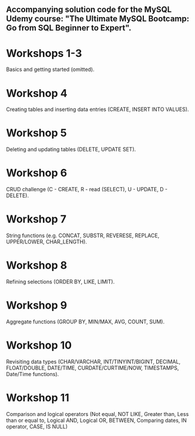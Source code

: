 ## Accompanying solution code for the MySQL Udemy course: "The Ultimate MySQL Bootcamp: Go from SQL Beginner to Expert".

# Workshops 1-3
Basics and getting started (omitted).

# Workshop 4
Creating tables and inserting data entries (CREATE, INSERT INTO VALUES).

# Workshop 5
Deleting and updating tables (DELETE, UPDATE SET).

# Workshop 6
CRUD challenge (C - CREATE, R - read (SELECT), U - UPDATE, D - DELETE).

# Workshop 7
String functions (e.g. CONCAT, SUBSTR, REVERESE, REPLACE, UPPER/LOWER, CHAR_LENGTH).

# Workshop 8
Refining selections (ORDER BY, LIKE, LIMIT).

# Workshop 9
Aggregate functions (GROUP BY, MIN/MAX, AVG, COUNT, SUM).

# Workshop 10
Revisiting data types (CHAR/VARCHAR, INT/TINYINT/BIGINT, DECIMAL, FLOAT/DOUBLE, DATE/TIME, CURDATE/CURTIME/NOW, TIMESTAMPS, Date/Time functions).

# Workshop 11
Comparison and logical operators (Not equal, NOT LIKE, Greater than, Less than or equal to, Logical AND, Logical OR, BETWEEN, Comparing dates, IN operator, CASE, IS NULL)

